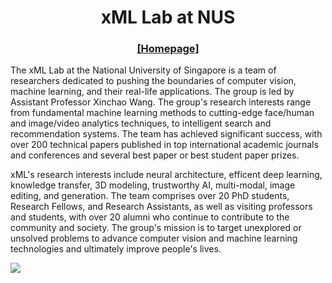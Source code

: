 


<h1 align="center">xML Lab at NUS</h1>

<h3 align="center">
  <a href="https://sites.google.com/view/xml-nus">[Homepage]</a>
</h3>

The xML Lab at the National University of Singapore is a team of researchers dedicated to pushing the boundaries of computer vision, machine learning, and their real-life applications. The group is led by Assistant Professor Xinchao Wang. The group's research interests range from fundamental machine learning methods to cutting-edge face/human and image/video analytics techniques, to intelligent search and recommendation systems. The team has achieved significant success, with over 200 technical papers published in top international academic journals and conferences and several best paper or best student paper prizes.

xML's research interests include neural architecture, efficent deep learning, knowledge transfer, 3D modeling, trustworthy AI, multi-modal, image editing, and generation. The team comprises over 20 PhD students, Research Fellows, and Research Assistants, as well as visiting professors and students, with over 20 alumni who continue to contribute to the community and society. The group's mission is to target unexplored or unsolved problems to advance computer vision and machine learning technologies and ultimately improve people's lives.

![](https://user-images.githubusercontent.com/26020510/231939976-73241e48-98bb-48da-b44b-6b06d603135f.png)

